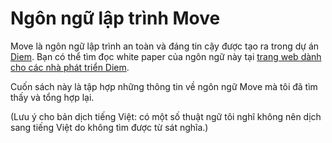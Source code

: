 # Ngôn ngữ lập trình Move

Move là ngôn ngữ lập trình an toàn và đáng tin cậy được tạo ra trong dự án [Diem](https://diem.com). Bạn có thể tìm đọc white paper của ngôn ngữ này tại [trang web dành cho các nhà phát triển Diem](https://diem-developers-components.netlify.app/papers/diem-move-a-language-with-programmable-resources/2020-05-26.pdf).

Cuốn sách này là tập hợp những thông tin về ngôn ngữ Move mà tôi đã tìm thấy và tổng hợp lại.

(Lưu ý cho bản dịch tiếng Việt: có một số thuật ngữ tôi nghĩ không nên dịch sang tiếng Việt do không tìm được từ sát nghĩa.)